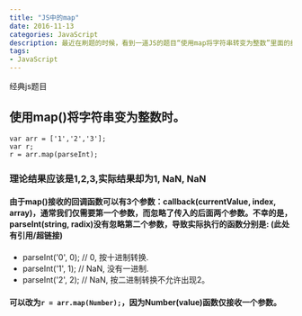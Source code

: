 ```yaml
---
title: "JS中的map"
date: 2016-11-13
categories: JavaScript
description: 最近在刷题的时候，看到一道JS的题目“使用map将字符串转变为整数”里面的结果很难理解，记录下来。
tags: 
- JavaScript
---
```


 经典js题目  
## 使用map()将字符串变为整数时。
```
var arr = ['1','2','3'];  
var r;  
r = arr.map(parseInt);
```

### 理论结果应该是1,2,3,实际结果却为1, NaN, NaN  
<!--more-->
#### 由于map()接收的回调函数可以有3个参数：callback(currentValue, index, array)，通常我们仅需要第一个参数，而忽略了传入的后面两个参数。不幸的是，parseInt(string, radix)没有忽略第二个参数，导致实际执行的函数分别是: (此处有引用/超链接) 
- parseInt('0', 0); // 0, 按十进制转换. 
- parseInt('1', 1); // NaN, 没有一进制.  
- parseInt('2', 2); // NaN, 按二进制转换不允许出现2。 

#### 可以改为`r = arr.map(Number);`，因为Number(value)函数仅接收一个参数。